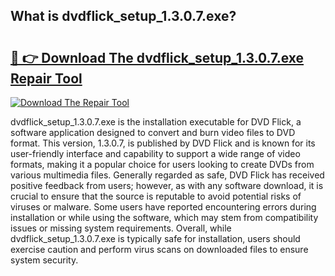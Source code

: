 ## What is dvdflick_setup_1.3.0.7.exe? 

# <h2><a href="https://exedetect.com/download.php?dvdflick_setup_1.3.0.7.exe">🔗 👉 Download The dvdflick_setup_1.3.0.7.exe Repair Tool</a></h2>

[![Download The Repair Tool](https://exedetect.com/download-button.jpg)](https://exedetect.com/download.php?dvdflick_setup_1.3.0.7.exe)

dvdflick_setup_1.3.0.7.exe is the installation executable for DVD Flick, a software application designed to convert and burn video files to DVD format. This version, 1.3.0.7, is published by DVD Flick and is known for its user-friendly interface and capability to support a wide range of video formats, making it a popular choice for users looking to create DVDs from various multimedia files. Generally regarded as safe, DVD Flick has received positive feedback from users; however, as with any software download, it is crucial to ensure that the source is reputable to avoid potential risks of viruses or malware. Some users have reported encountering errors during installation or while using the software, which may stem from compatibility issues or missing system requirements. Overall, while dvdflick_setup_1.3.0.7.exe is typically safe for installation, users should exercise caution and perform virus scans on downloaded files to ensure system security.